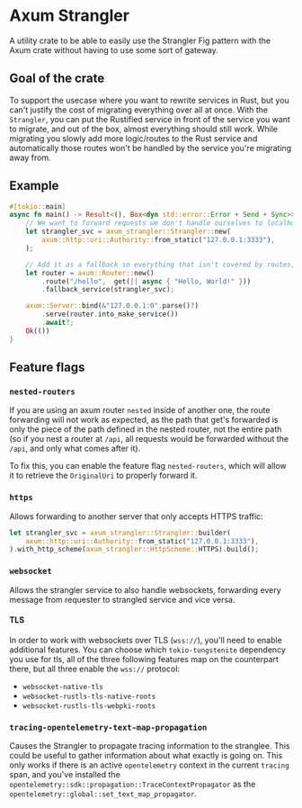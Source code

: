 # Axum Strangler

A utility crate to be able to easily use the Strangler Fig pattern with the Axum crate without having to use some sort of gateway.

## Goal of the crate

To support the usecase where you want to rewrite services in Rust, but you can't justify the
cost of migrating everything over all at once.
With the `Strangler`, you can put the Rustified service in front of the service you want
to migrate, and out of the box, almost everything should still work.
While migrating you slowly add more logic/routes to the Rust service and automatically those routes
won't be handled by the service you're migrating away from.

## Example

```rust
#[tokio::main]
async fn main() -> Result<(), Box<dyn std::error::Error + Send + Sync>> {
    // We want to forward requests we don't handle ourselves to localhost:3333
    let strangler_svc = axum_strangler::Strangler::new(
        axum::http::uri::Authority::from_static("127.0.0.1:3333"),
    );

    // Add it as a fallback so everything that isn't covered by routes, get forwarded to the strangled service.
    let router = axum::Router::new()
        .route("/hello",  get(|| async { "Hello, World!" }))
        .fallback_service(strangler_svc);

    axum::Server::bind(&"127.0.0.1:0".parse()?)
        .serve(router.into_make_service())
        .await?;
    Ok(())
}
```

## Feature flags

### `nested-routers`
If you are using an axum router `nested` inside of another one, the route forwarding will not work as expected, as the path that get's forwarded is only the piece of the path defined in the nested router, not the entire path
(so if you nest a router at `/api`, all requests would be forwarded without the `/api`, and only what comes after it).

To fix this, you can enable the feature flag `nested-routers`, which will allow it to retrieve the `OriginalUri` to properly forward it.

### `https`

Allows forwarding to another server that only accepts HTTPS traffic:

```rust
let strangler_svc = axum_strangler::Strangler::builder(
    axum::http::uri::Authority::from_static("127.0.0.1:3333"),
).with_http_scheme(axum_strangler::HttpScheme::HTTPS).build();
```

### `websocket`

Allows the strangler service to also handle websockets, forwarding every message from requester to strangled service and vice versa.

#### TLS

In order to work with websockets over TLS (`wss://`), you'll need to enable additional features.
You can choose which `tokio-tungstenite` dependency you use for tls, all of the three following features map on the counterpart there, but all three enable the `wss://` protocol:

- `websocket-native-tls`
- `websocket-rustls-tls-native-roots`
- `websocket-rustls-tls-webpki-roots`

### `tracing-opentelemetry-text-map-propagation`

Causes the Strangler to propagate tracing information to the stranglee. This could be useful to gather information about what exactly is going on.
This only works if there is an active `opentelemetry` context in the current `tracing` span, and you've installed the `opentelemetry::sdk::propagation::TraceContextPropagator` as the `opentelemetry::global::set_text_map_propagator`.
